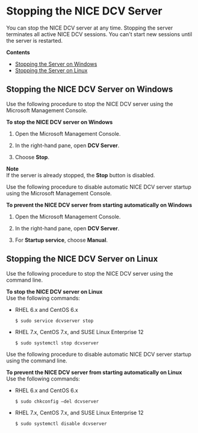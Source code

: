 # Stopping the NICE DCV Server<a name="manage-stop"></a>

You can stop the NICE DCV server at any time\. Stopping the server terminates all active NICE DCV sessions\. You can't start new sessions until the server is restarted\.

**Contents**
+ [Stopping the Server on Windows](#manage-stop-windows)
+ [Stopping the Server on Linux](#manage-stop-linux)

## Stopping the NICE DCV Server on Windows<a name="manage-stop-windows"></a>

Use the following procedure to stop the NICE DCV server using the Microsoft Management Console\.

**To stop the NICE DCV server on Windows**

1. Open the Microsoft Management Console\.

1. In the right\-hand pane, open **DCV Server**\.

1. Choose **Stop**\.

**Note**  
If the server is already stopped, the **Stop** button is disabled\.

Use the following procedure to disable automatic NICE DCV server startup using the Microsoft Management Console\.

**To prevent the NICE DCV server from starting automatically on Windows**

1. Open the Microsoft Management Console\.

1. In the right\-hand pane, open **DCV Server**\.

1. For **Startup service**, choose **Manual**\.

## Stopping the NICE DCV Server on Linux<a name="manage-stop-linux"></a>

Use the following procedure to stop the NICE DCV server using the command line\.

**To stop the NICE DCV server on Linux**  
Use the following commands:
+ RHEL 6\.x and CentOS 6\.x

  ```
  $ sudo service dcvserver stop
  ```
+ RHEL 7\.x, CentOS 7\.x, and SUSE Linux Enterprise 12 

  ```
  $ sudo systemctl stop dcvserver
  ```

Use the following procedure to disable automatic NICE DCV server startup using the command line\.

**To prevent the NICE DCV server from starting automatically on Linux**  
Use the following commands:
+ RHEL 6\.x and CentOS 6\.x

  ```
  $ sudo chkconfig —del dcvserver
  ```
+ RHEL 7\.x, CentOS 7\.x, and SUSE Linux Enterprise 12 

  ```
  $ sudo systemctl disable dcvserver
  ```